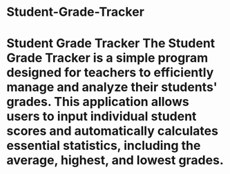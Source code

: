 # Student-Grade-Tracker
# Student Grade Tracker  The Student Grade Tracker is a simple program designed for teachers to efficiently manage and analyze their students' grades. This application allows users to input individual student scores and automatically calculates essential statistics, including the average, highest, and lowest grades. 
